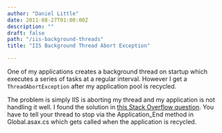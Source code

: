 ```yaml
---
author: "Daniel Little"
date: 2011-08-27T01:00:00Z
description: ""
draft: false
path: "/iis-background-threads"
title: "IIS Background Thread Abort Exception"

---
```


One of my applications creates a background thread on startup which executes a series of tasks at a regular interval. However I get a `ThreadAbortException` after my application pool is recycled.

The problem is simply IIS is aborting my thread and my application is not handling it well. I found the solution in [this Stack Overflow question](https://stackoverflow.com/questions/4347870/how-can-i-find-out-why-my-thread-is-being-stopped-in-asp-net). You have to tell your thread to stop via the Application_End method in Global.asax.cs which gets called when the application is recycled.



